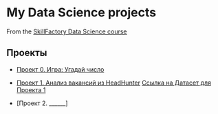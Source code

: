 # My Data Science projects

From the [SkillFactory Data Science course](https://skillfactory.ru/data-scientist-pro)

## Проекты

* [Проект 0. Игра: Угадай число](https://github.com/Natalya17041986/Nata_project/tree/main/project_0)
* [Проект 1. Анализ вакансий из HeadHunter](https://github.com/Natalya17041986/Nata_project/tree/main/project_1) 
  [Ссылка на Датасет для Проекта 1](https://drive.google.com/file/d/1Kb78mAWYKcYlellTGhIjPI-bCcKbGuTn/view?usp=sharing)

* [Проект 2. ______]
